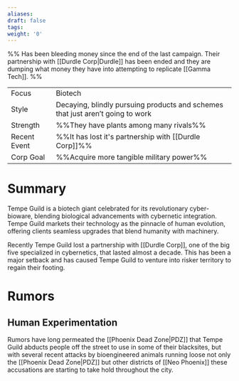 ```yaml
---
aliases: 
draft: false
tags: 
weight: '0'
---
```

%%
Has been bleeding money since the end of the last campaign.
Their partnership with [[Durdle Corp|Durdle]] has been ended and they are dumping what money they have into attempting to replicate [[Gamma Tech]].
%%

|                                          |                                                                                |
| ---------------------------------------- | ------------------------------------------------------------------------------ |
| <span class="leftTH">Focus</span>        | Biotech                                                                        |
| <span class="leftTH">Style</span>        | Decaying, blindly pursuing products and schemes that just aren’t going to work |
| <span class="leftTH">Strength</span>     | %%They have plants among many rivals%%                                         |
| <span class="leftTH">Recent Event</span> | %%It has lost it's partnership with [[Durdle Corp]]%%                          |
| <span class="leftTH">Corp Goal</span>    | %%Acquire more tangible military power%%                                       |

# Summary

Tempe Guild is a biotech giant celebrated for its revolutionary cyber-bioware, blending biological advancements with cybernetic integration. Tempe Guild markets their technology as the pinnacle of human evolution, offering clients seamless upgrades that blend humanity with machinery.

Recently Tempe Guild lost a partnership with [[Durdle Corp]], one of the big five specialized in cybernetics, that lasted almost a decade. This has been a major setback and has caused Tempe Guild to venture into risker territory to regain their footing.

# Rumors
## Human Experimentation
Rumors have long permeated the [[Phoenix Dead Zone|PDZ]] that Tempe Guild abducts people off the street to use in some of their blacksites, but with several recent attacks by bioengineered animals running loose not only the [[Phoenix Dead Zone|PDZ]] but other districts of [[Neo Phoenix]] these accusations are starting to take hold throughout the city.